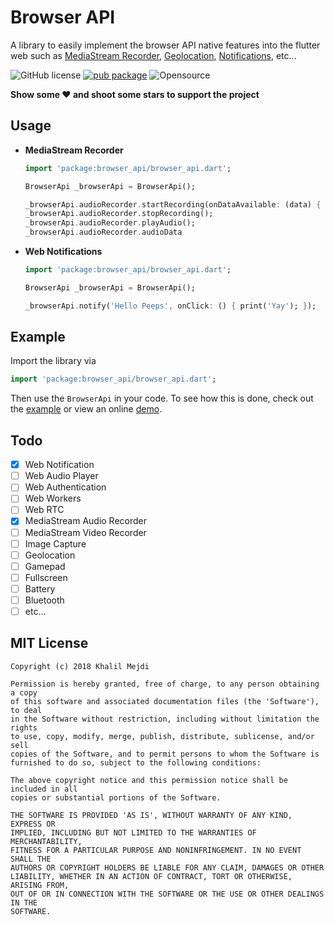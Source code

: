# Browser API

A library to easily implement the browser API native features into the flutter web such as [MediaStream Recorder](https://developer.mozilla.org/en-US/docs/Web/API/MediaRecorder), [Geolocation](https://developer.mozilla.org/en-US/docs/Web/API/Geolocation_API), [Notifications](https://developer.mozilla.org/en-US/docs/Web/API/notification), etc...

![GitHub license](https://img.shields.io/badge/license-MIT-blue.svg?style=flat-square)
[![pub package](https://img.shields.io/pub/v/browser_api.svg?style=flat-square)](https://pub.dartlang.org/packages/browser_api) ![Opensource](https://img.shields.io/static/v1?style=flat-square&label=OpenSource&message=❤&color=red)

**Show some ❤️ and shoot some stars to support the project**
## Usage

* **MediaStream Recorder**
    ```dart
    import 'package:browser_api/browser_api.dart';

    BrowserApi _browserApi = BrowserApi();

    _browserApi.audioRecorder.startRecording(onDataAvailable: (data) { });
    _browserApi.audioRecorder.stopRecording();
    _browserApi.audioRecorder.playAudio();
    _browserApi.audioRecorder.audioData
    ```
* **Web Notifications**
    ```dart
    import 'package:browser_api/browser_api.dart';

    BrowserApi _browserApi = BrowserApi();

    _browserApi.notify('Hello Peeps', onClick: () { print('Yay'); });
    ```

## Example
Import the library via

```dart
import 'package:browser_api/browser_api.dart';
```

Then use the `BrowserApi` in your code. To see how this is done,
check out the [example](./example) or view an online [demo](https://bujupah-browserapi.surge.sh/).

## Todo
- [x] Web Notification
- [ ] Web Audio Player
- [ ] Web Authentication
- [ ] Web Workers
- [ ] Web RTC
- [x] MediaStream Audio Recorder
- [ ] MediaStream Video Recorder
- [ ] Image Capture
- [ ] Geolocation
- [ ] Gamepad
- [ ] Fullscreen
- [ ] Battery
- [ ] Bluetooth
- [ ] etc...

## MIT License
```
Copyright (c) 2018 Khalil Mejdi

Permission is hereby granted, free of charge, to any person obtaining a copy
of this software and associated documentation files (the 'Software'), to deal
in the Software without restriction, including without limitation the rights
to use, copy, modify, merge, publish, distribute, sublicense, and/or sell
copies of the Software, and to permit persons to whom the Software is
furnished to do so, subject to the following conditions:

The above copyright notice and this permission notice shall be included in all
copies or substantial portions of the Software.

THE SOFTWARE IS PROVIDED 'AS IS', WITHOUT WARRANTY OF ANY KIND, EXPRESS OR
IMPLIED, INCLUDING BUT NOT LIMITED TO THE WARRANTIES OF MERCHANTABILITY,
FITNESS FOR A PARTICULAR PURPOSE AND NONINFRINGEMENT. IN NO EVENT SHALL THE
AUTHORS OR COPYRIGHT HOLDERS BE LIABLE FOR ANY CLAIM, DAMAGES OR OTHER
LIABILITY, WHETHER IN AN ACTION OF CONTRACT, TORT OR OTHERWISE, ARISING FROM,
OUT OF OR IN CONNECTION WITH THE SOFTWARE OR THE USE OR OTHER DEALINGS IN THE
SOFTWARE.
```